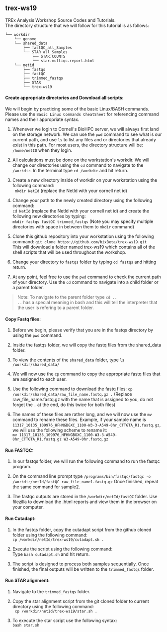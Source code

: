 ## trex-ws19
TREx Analysis Workshop Source Codes and Tutorials. <br>
The directory structure that we will follow for this tutorial is as follows:

    └── workdir                        
        └── genome
        └── shared_data
            ├── fastQC_all_Samples
            └── STAR_all_Samples
                ├── STAR.COUNTS
                └── star.multiqc.report.html         
        └── netid            
            ├── fastqs  
            ├── fastQC
            ├── trimmed_fastqs
            ├── STAR
            └── trex-ws19

#### Create appropriate directories and Download all scripts:
We will begin by practicing some of the basic Linux/BASH commands. <br> Please use the `Basic Linux Commands CheatSheet` for  referencing command names and their appropriate syntax.  

1. Whenever we login to Cornell's BioHPC server, we will always first land on the storage network. We can use the `pwd` command to see what is our current path, and use `ls` to list any files and or directories that already exist in this path. 
For most users, the directory structure will be: `/home/netID` when they login. <br>

2. All calculations must be done on the workstation's workdir. We will change our directories using the `cd` command to  navigate to the `/workdir`. In the terminal type `cd /workdir` and hit return. <br>

3. Create a new directory inside of workdir on your workstation using the following command: <br>
``` mkdir NetId``` (replace the NetId with your cornell net id) <br>

4. Change your path to the newly created directory using the following command: <br>
``` cd NetId ``` (replace the NetId with your cornell net id) and create the following new directories by typing: <br>
``` mkdir fastqs fastQC trimmed_fastqs ``` (Note you may specify multiple directories with space in between them to `mkdir` command) <br>

5. Clone this github repository into your workstation using the following command: 
```git clone https://github.com/bixBeta/trex-ws19.git``` <br>
This will download a folder named trex-ws19 which contains all of the shell scripts that will be used throughout the workshop. <br>

6. Change your directory to `fastqs` folder  by typing `cd fastqs` and hitting return. <br>

7. At any point, feel free to use the `pwd` command to check the current path of your directory. Use the `cd` command to navigate into a child folder or a parent folder. <br>

 > Note:
 > To navigate to the parent folder type `cd ..` <br>
 > `..` has a special meaning in bash and this will tell the interpreter that the user is refering to a parent folder. <br>

#### Copy Fastq files:

1. Before we begin, please verify that you are in the fastqs directory by using the `pwd` command. <br> 

2. Inside the fastqs folder, we will copy the fastq files from the shared_data folder. <br>

3. To view the contents of the `shared_data` folder, type `ls /workdir/shared_data/` <br>

4. We will now use the `cp` command to copy the appropriate fastq files that are assigned to each user. <br>

5. Use the following command to download the fastq files: `cp /workdir/shared_data/raw_file_name.fastq.gz .`
(Replace raw_file_name.fastq.gz with the name that is assigned to you, do not forget the `.` at the end, do this twice for both files) <br>

6. The names of these files are rather long, and we will now use the `mv` command to rename these files. Example, if your sample name is `11317_10135_109976_HFHNGBGXC_1100-W3-3-A549-0hr_CTTGTA_R1.fastq.gz`, we will use the following scheme to rename it: <br> 
`mv 11317_10135_109976_HFHNGBGXC_1100-W3-3-A549-0hr_CTTGTA_R1.fastq.gz W3-A549-0hr.fastq.gz` <br>

#### Run FASTQC:

1. In our fastqs folder, we will run the following command to run the fastqc program. <br>

2. On the command line prompt type `/programs/bin/fastqc/fastqc -o /workdir/netId/fastQC raw_file_name1.fastq.gz` 
Once finished, repeat the same command for sample2. <br>

3. The fastqc outputs are stored in the `/workdir/netId/fastQC` folder. Use filezilla to download the .html reports and view them in the browser on your computer. 

#### Run Cutadapt:

1. In the fastqs folder, copy the cutadapt script from the github cloned folder using the following command:<br>
`cp /workdir/netId/trex-ws19/cutadapt.sh .` <br>

2. Execute the script using the following command:<br>
Type ` bash cutadapt.sh ` and hit return. <br>

3. The script is designed to process both samples sequentially. Once finished, the final outputs will be written to the `trimmed_fastqs` folder. <br> 


#### Run STAR alignment:

1. Navigate to the `trimmed_fastqs` folder. <br> 

2. Copy the star alignment script from the git cloned folder to current directory using the following command:<br>
` cp /workdir/netId/trex-ws19/star.sh .` 

3. To execute the star script use the following syntax:<br>
` bash star.sh `
